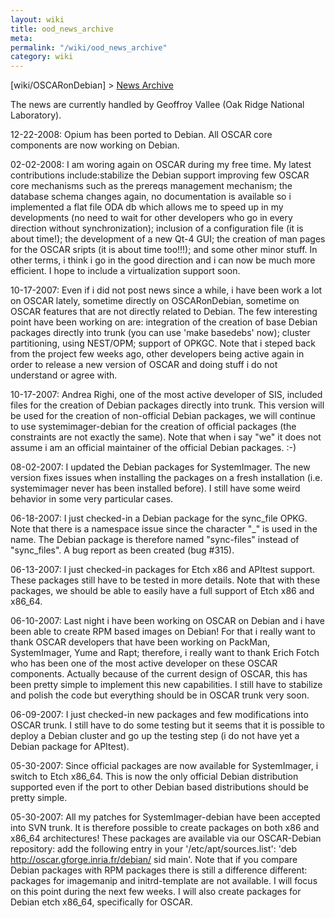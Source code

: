 ```yaml
---
layout: wiki
title: ood_news_archive
meta: 
permalink: "/wiki/ood_news_archive"
category: wiki
---
```

<!-- Name: ood_news_archive -->
<!-- Version: 3 -->
<!-- Author: valleegr -->

[wiki/OSCARonDebian] > [News Archive](/wiki/ood_news_archive/)

The news are currently handled by Geoffroy Vallee (Oak Ridge National Laboratory). 

  12-22-2008:  Opium has been ported to Debian. All OSCAR core components are now working on Debian.

  02-02-2008:  I am woring again on OSCAR during my free time. My latest contributions include:stabilize the Debian support improving few OSCAR core mechanisms such as the prereqs management mechanism; the database schema changes again, no documentation is available so i implemented a flat file ODA db which allows me to speed up in my developments (no need to wait for other developers who go in every direction without synchronization); inclusion of a configuration file (it is about time!); the development of a new Qt-4 GUI; the creation of man pages for the OSCAR sripts (it is about time too!!!); and some other minor stuff. In other terms, i think i go in the good direction and i can now be much more efficient. I hope to include a virtualization support soon. 

  10-17-2007:  Even if i did not post news since a while, i have been work a lot on OSCAR lately, sometime directly on OSCARonDebian, sometime on OSCAR features that are not directly related to Debian. The few interesting point have been working on are: integration of the creation of base Debian packages directly into trunk (you can use 'make basedebs' now); cluster partitioning, using NEST/OPM; support of OPKGC. Note that i steped back from the project few weeks ago, other developers being active again in order to release a new version of OSCAR and doing stuff i do not understand or agree with. 

  10-17-2007:  Andrea Righi, one of the most active developer of SIS, included files for the creation of Debian packages directly into trunk. This version will be used for the creation of non-official Debian packages, we will continue to use systemimager-debian for the creation of official packages (the constraints are not exactly the same). Note that when i say "we" it does not assume i am an official maintainer of the official Debian packages. :-) 

  08-02-2007:  I updated the Debian packages for SystemImager. The new version fixes issues when installing the packages on a fresh installation (i.e. systemimager never has been installed before). I still have some weird behavior in some very particular cases. 

  06-18-2007:  I just checked-in a Debian package for the sync_file OPKG. Note that there is a namespace issue since the character "_" is used in the name. The Debian package is therefore named "sync-files" instead of "sync_files". A bug report as been created (bug #315). 

  06-13-2007:  I just checked-in packages for Etch x86 and APItest support. These packages still have to be tested in more details. Note that with these packages, we should be able to easily have a full support of Etch x86 and x86_64. 

  06-10-2007:  Last night i have been working on OSCAR on Debian and i have been able to create RPM based images on Debian! For that i really want to thank OSCAR developers that have been working on PackMan, SystemImager, Yume and Rapt; therefore, i really want to thank Erich Fotch who has been one of the most active developer on these OSCAR components. Actually because of the current design of OSCAR, this has been pretty simple to implement this new capabilities. I still have to stabilize and polish the code but everything should be in OSCAR trunk very soon. 

  06-09-2007:  I just checked-in new packages and few modifications into OSCAR trunk. I still have to do some testing but it seems that it is possible to deploy a Debian cluster and go up the testing step (i do not have yet a Debian package for APItest). 

  05-30-2007:  Since official packages are now available for SystemImager, i switch to Etch x86_64. This is now the only official Debian distribution supported even if the port to other Debian based distributions should be pretty simple. 

  05-30-2007:  All my patches for SystemImager-debian have been accepted into SVN trunk. It is therefore possible to create packages on both x86 and x86_64 architectures! These packages are available via our OSCAR-Debian repository: add the following entry in your '/etc/apt/sources.list': 'deb http://oscar.gforge.inria.fr/debian/ sid main'. Note that if you compare Debian packages with RPM packages there is still a difference different: packages for imagemanip and initrd-template are not available. I will focus on this point during the next few weeks. I will also create packages for Debian etch x86_64, specifically for OSCAR. 
